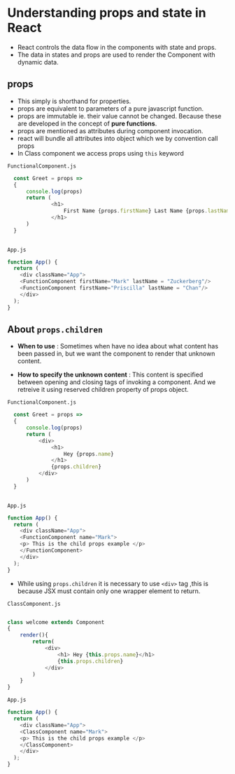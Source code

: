 # Understanding props and state in React  

* React controls the data flow in the components with state and props.  
* The data in states and props are used to render the Component with dynamic data.

## props  

* This simply is shorthand for properties.  
* props are equivalent to parameters of a pure javascript function.
* props are immutable ie. their value cannot be changed. Because these are developed in the concept of __pure functions__.
* props are mentioned as attributes during component invocation. 
* react will bundle all attributes into object which we by convention call props
* In Class component we access props using `this` keyword

`FunctionalComponent.js`

``` Javascript
  const Greet = props => 
  {
      console.log(props)
      return (
              <h1> 
                  First Name {props.firstName} Last Name {props.lastName}
              </h1>
      )
  }
  
```

`App.js`
``` Javascript
function App() {
  return (
    <div className="App">
    <FunctionComponent firstName="Mark" lastName = "Zuckerberg"/>
    <FunctionComponent firstName="Priscilla" lastName = "Chan"/>
    </div>
  );
}

```  

## About `props.children` 

 
* __When to use__ : Sometimes when have no idea about what content has been passed in, but we want the component to render that unknown content.  

* __How to specify the unknown content__ : This content is specified between opening and closing tags of invoking a component. And we retreive it using reserved children property of props object.  

`FunctionalComponent.js`

``` Javascript
  const Greet = props => 
  {
      console.log(props)
      return (
          <div>
              <h1> 
                  Hey {props.name}
              </h1>
              {props.children}
          </div>
      )
  }
  
```

`App.js` 

``` Javascript
function App() {
  return (
    <div className="App">
    <FunctionComponent name="Mark">
    <p> This is the child props example </p>
    </FunctionComponent>
    </div>
  );
}

```  
* While using `props.children` it is necessary to use `<div>` tag ,this is because JSX must contain only one wrapper element to return.  

`ClassComponent.js`

``` Javascript  

class welcome extends Component
{
    render(){
        return(
            <div>
                <h1> Hey {this.props.name}</h1>
                {this.props.children}  
            </div>
        )
    }
}

```

`App.js`  

``` Javascript
function App() {
  return (
    <div className="App">
    <ClassComponent name="Mark">
    <p> This is the child props example </p>
    </ClassComponent>
    </div>
  );
}

```   





